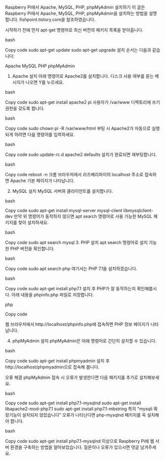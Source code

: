 Raspberry Pi에서 Apache, MySQL, PHP, phpMyAdmin 설치하기
이 글은 Raspberry Pi에서 Apache, MySQL, PHP, phpMyAdmin을 설치하는 방법을 설명합니다.
fishpoint.tistory.com을 참조하였습니다.

시작하기 전에
먼저 apt-get 명령어로 최신 버전의 패키지 목록을 받아옵니다.

bash


Copy code
sudo apt-get update
sudo apt-get upgrade
설치 순서는 다음과 같습니다:

Apache
MySQL
PHP
phpMyAdmin
1. Apache 설치
아래 명령어로 Apache2를 설치합니다. 디스크 사용 여부를 묻는 메시지가 나오면 Y를 누르세요.

bash


Copy code
sudo apt-get install apache2
pi 사용자가 /var/www 디렉토리에 쓰기 권한을 갖도록 합니다.

bash


Copy code
sudo chown pi -R /var/www/html
부팅 시 Apache2가 자동으로 실행되게 하려면 다음 명령어를 입력하세요.

bash


Copy code
sudo update-rc.d apache2 defaults
설치가 완료되면 재부팅합니다.

bash


Copy code
reboot -n
크롬 브라우저에서 라즈베리파이의 localhost 주소로 접속하면 Apache 기본 페이지가 나타납니다.

2. MySQL 설치
MySQL 서버와 클라이언트를 설치합니다.

bash


Copy code
sudo apt-get install mysql-server mysql-client libmysqlclient-dev
만약 위 명령어가 동작하지 않으면 apt search 명령어로 사용 가능한 MySQL 패키지를 찾아 설치하세요.

bash


Copy code
sudo apt search mysql
3. PHP 설치
apt search 명령어로 설치 가능한 PHP 버전을 확인합니다.

bash


Copy code
sudo apt search php
여기서는 PHP 7.1을 설치하겠습니다.

bash


Copy code
sudo apt-get install php7.1
설치 후 PHP가 잘 동작하는지 확인해봅시다. 아래 내용을 phpinfo.php 파일로 저장합니다.

php


Copy code
<?php phpinfo(); ?>
웹 브라우저에서 http://localhost/phpinfo.php에 접속하면 PHP 정보 페이지가 나타납니다.

4. phpMyAdmin 설치
phpMyAdmin은 아래 명령어로 간단히 설치할 수 있습니다.

bash


Copy code
sudo apt-get install phpmyadmin
설치 후 http://localhost/phpmyadmin으로 접속해 봅니다.

오류 해결
phpMyAdmin 접속 시 오류가 발생한다면 다음 패키지를 추가로 설치해보세요.

bash


Copy code
sudo apt-get install php7.1-mysqlnd
sudo apt-get install libapache2-mod-php7.1
sudo apt-get install php7.1-mbstring
특히 "mysqli 확장기능이 설치되지 않았습니다" 오류가 나타난다면 php-mysqlnd 패키지를 꼭 설치해야 합니다.

bash


Copy code
sudo apt-get install php7.1-mysqlnd
이상으로 Raspberry Pi에 웹 서버 환경을 구축하는 방법을 알아보았습니다. 질문이나 오류가 있으시면 댓글 남겨주세요.
